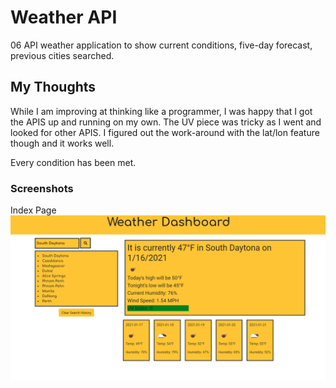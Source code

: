 # Weather API

06 API weather application to show current conditions, five-day forecast, previous cities searched.

## My Thoughts

While I am improving at thinking like a programmer, I was happy that I got the APIS up and running on my own. The UV piece was tricky as I went and looked for other APIS. I figured out the work-around with the lat/lon feature though and it works well. 

Every condition has been met. 

### Screenshots

Index Page
![Index Page](assets\Screenshot06.png)